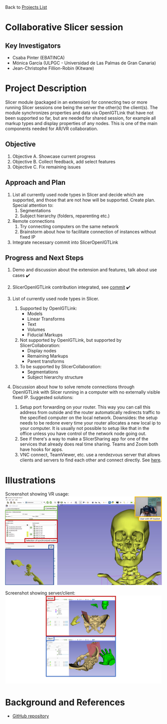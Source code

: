 Back to [Projects List](../../README.md#ProjectsList)

# Collaborative Slicer session

## Key Investigators

- Csaba Pinter (EBATINCA)
- Mónica García (ULPGC - Universidad de Las Palmas de Gran Canaria)
- Jean-Christophe Fillion-Robin (Kitware)

# Project Description

<!-- Add a short paragraph describing the project. -->

Slicer module (packaged in an extension) for connecting two or more running Slicer sessions one being the server the other(s) the client(s). The module synchronizes properties and data via OpenIGTLink that have not been supported so far, but are needed for shared session, for example all markup types and display properties of any nodes. This is one of the main components needed for AR/VR collaboration.

## Objective

<!-- Describe here WHAT you would like to achieve (what you will have as end result). -->

1. Objective A. Showcase current progress
1. Objective B. Collect feedback, add select features
1. Objective C. Fix remaining issues

## Approach and Plan

<!-- Describe here HOW you would like to achieve the objectives stated above. -->

1. List all currently used node types in Slicer and decide which are supported, and those that are not how will be supported. Create plan. Special attention to:
    1. Segmentations
    1. Subject hierarchy (folders, reparenting etc.)
3. Remote connections
    1. Try connecting computers on the same network
    1. Brainstorm about how to facilitate connection of instances without fixed IP
4. Integrate necessary commit into SlicerOpenIGTLink

## Progress and Next Steps

<!-- Update this section as you make progress, describing of what you have ACTUALLY DONE. If there are specific steps that you could not complete then you can describe them here, too. -->

1. Demo and discussion about the extension and features, talk about use cases :heavy_check_mark:
1. SlicerOpenIGTLink contribution integrated, see [commit](https://github.com/openigtlink/SlicerOpenIGTLink/commit/a28d381af4542063f60e885c0505e45fbd5e9006) :heavy_check_mark:
1. List of currently used node types in Slicer.
    1. Supported by OpenIGTLink:
        - Models
        - Linear Transforms
        - Text
        - Volumes
        - Fiducial Markups
     1. Not supported by OpenIGTLink, but supported by SlicerCollaboration:
        - Display nodes
        - Remaining Markups
        - Parent transforms
     1. To be supported by SlicerCollaboration:
        - Segmentations
        - Subject hierarchy structure

1. Discussion about how to solve remote connections through OpenIGTLink with Slicer running in a computer with no externally visible fixed IP. Suggested solutions:
    1. Setup port forwarding on your router. This way you can call this address from outside and the router automatically redirects traffic to the specified computer on the local network. Downsides: the setup needs to be redone every time your router allocates a new local ip to your computer. It is usually not possible to setup like that in the office unless you have control of the network node going out.
    2. See if there's a way to make a SlicerSharing app for one of the services that already does real time sharing. Teams and Zoom both have hooks for apps.
    3. VNC connect, TeamViewer, etc. use a rendezvous server that allows clients and servers to find each other and connect directly. See [here](https://stackoverflow.com/questions/53479668/how-to-make-2-clients-connect-each-other-directly-after-having-both-connected-a).

# Illustrations

<!-- Add pictures and links to videos that demonstrate what has been accomplished.
![Description of picture](Example2.jpg)
![Some more images](Example2.jpg)
-->

Screenshot showing VR usage:
![SlicerCollaboration screenshot VR](SlicerCollaboration_VR.PNG)

Screenshot showing server/client:
![SlicerCollaboration screenshot server/client](SlicerCollaboration_ServerClient.PNG)

# Background and References

<!-- If you developed any software, include link to the source code repository. If possible, also add links to sample data, and to any relevant publications. -->

* [GitHub repository](https://github.com/EBATINCA/SlicerCollaboration)
